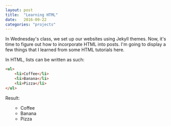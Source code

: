 ```yaml
---
layout: post
title:  "Learning HTML"
date:   2016-09-22
categories: "projects"
---
```


In Wednesday's class, we set up our websites using Jekyll themes.
Now, it's time to figure out how to incorporate HTML into posts.
I'm going to display a few things that I learned  from some HTML tutorials here.

In HTML, lists can be written as such:

```html
<ul>
    <li>Coffee</li>
    <li>Banana</li>
    <li>Pizza</li>
</ul>
```

Result:
<ul>
    <ul>
    <li>Coffee</li>
    <li>Banana</li>
    <li>Pizza</li>
</ul>